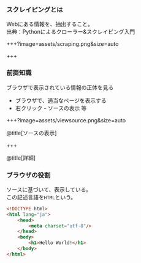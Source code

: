 ### スクレイピングとは
Webにある情報を、抽出すること。  
出典：Pythonによるクローラー&スクレイピング入門

+++?image=assets/scraping.png&size=auto

+++

### 前提知識

ブラウザで表示されている情報の正体を見る

<ul>
<li class="fragment">ブラウザで、適当なページを表示する</li>
<li class="fragment">右クリック - ソースの表示 等</li>
</ul>

+++?image=assets/viewsource.png&size=auto

@title[ソースの表示]

+++

@title[詳細]

### ブラウザの役割
ソースに基づいて、表示している。  
この記述言語を`HTML`という。

```html
<!DOCTYPE html>
<html lang="ja">
    <head>
        <meta charset="utf-8"/>
    </head>
    <body>
        <h1>Hello World!</h1>
    </body>
</html>
```